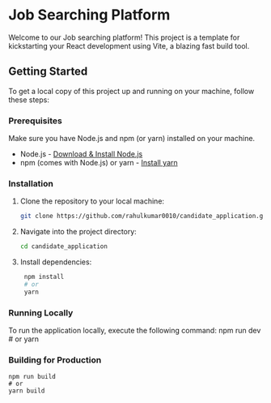 # Job Searching Platform

Welcome to our Job searching platform! This project is a template for kickstarting your React development using Vite, a blazing fast build tool.

## Getting Started

To get a local copy of this project up and running on your machine, follow these steps:

### Prerequisites

Make sure you have Node.js and npm (or yarn) installed on your machine.

- Node.js - [Download & Install Node.js](https://nodejs.org)
- npm (comes with Node.js) or yarn - [Install yarn](https://classic.yarnpkg.com/en/docs/install)

### Installation

1. Clone the repository to your local machine:
   ```bash
   git clone https://github.com/rahulkumar0010/candidate_application.git

2. Navigate into the project directory:
   ```bash
   cd candidate_application

3. Install dependencies:
   ```bash
    npm install
    # or
    yarn

### Running Locally
To run the application locally, execute the following command:
    npm run dev
    # or
    yarn



### Building for Production
    npm run build
    # or
    yarn build
